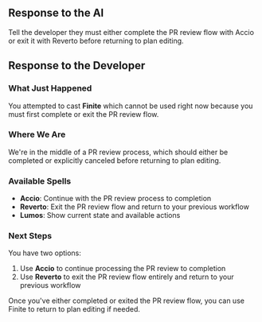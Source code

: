 ## Response to the AI

Tell the developer they must either complete the PR review flow with Accio or exit it with Reverto before returning to plan editing.

## Response to the Developer

### What Just Happened
You attempted to cast **Finite** which cannot be used right now because you must first complete or exit the PR review flow.

### Where We Are
We're in the middle of a PR review process, which should either be completed or explicitly canceled before returning to plan editing.

### Available Spells
- **Accio**: Continue with the PR review process to completion
- **Reverto**: Exit the PR review flow and return to your previous workflow
- **Lumos**: Show current state and available actions

### Next Steps
You have two options:
1. Use **Accio** to continue processing the PR review to completion
2. Use **Reverto** to exit the PR review flow entirely and return to your previous workflow

Once you've either completed or exited the PR review flow, you can use Finite to return to plan editing if needed.